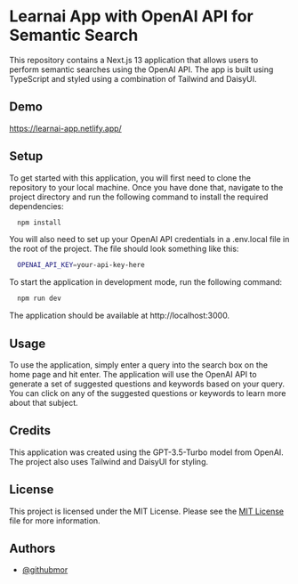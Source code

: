 
# Learnai App with OpenAI API for Semantic Search

This repository contains a Next.js 13 application that allows users to perform semantic searches using the OpenAI API. The app is built using TypeScript and styled using a combination of Tailwind and DaisyUI.




## Demo

https://learnai-app.netlify.app/


## Setup

To get started with this application, you will first need to clone the repository to your local machine. Once you have done that, navigate to the project directory and run the following command to install the required dependencies:

```bash
  npm install
```
You will also need to set up your OpenAI API credentials in a .env.local file in the root of the project. The file should look something like this:

```bash
  OPENAI_API_KEY=your-api-key-here
```
To start the application in development mode, run the following command:

```bash
  npm run dev
```
The application should be available at http://localhost:3000.




## Usage

To use the application, simply enter a query into the search box on the home page and hit enter. The application will use the OpenAI API to generate a set of suggested questions and keywords based on your query. You can click on any of the suggested questions or keywords to learn more about that subject.

## Credits

This application was created using the GPT-3.5-Turbo model from OpenAI. The project also uses Tailwind and DaisyUI for styling.
## License

This project is licensed under the MIT License. Please see the [MIT License](https://choosealicense.com/licenses/mit/) file for more information.



## Authors

- [@githubmor](https://github.com/githubmor)

